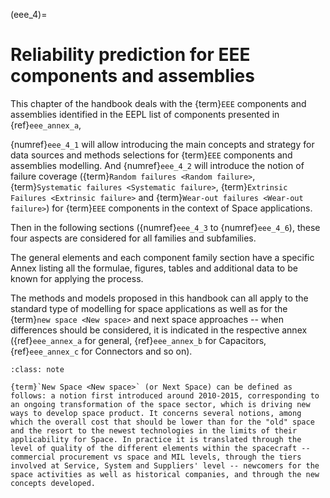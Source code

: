 <!--- Copyright (C) Matrisk GmbH 2022 -->

(eee_4)=
# Reliability prediction for EEE components and assemblies

This chapter of the handbook deals with the {term}`EEE` components and assemblies identified in the EEPL list of components presented in {ref}`eee_annex_a`,

{numref}`eee_4_1` will allow introducing the main concepts and strategy for data sources and methods selections for {term}`EEE` components and assemblies modelling. And {numref}`eee_4_2` will introduce the notion of failure coverage ({term}`Random failures <Random failure>`, {term}`Systematic failures <Systematic failure>`, {term}`Extrinsic Failures <Extrinsic failure>` and {term}`Wear-out failures <Wear-out failure>`) for {term}`EEE` components in the context of Space applications.

Then in the following sections ({numref}`eee_4_3` to {numref}`eee_4_6`), these four aspects are considered for all families and subfamilies.

The general elements and each component family section have a specific Annex listing all the formulae, figures, tables and additional data to be known for applying the process.

The methods and models proposed in this handbook can all apply to the standard type of modelling for space applications as well as for the {term}`new space <New space>` and next space approaches -- when differences should be considered, it is indicated in the respective annex ({ref}`eee_annex_a` for general, {ref}`eee_annex_b` for Capacitors, {ref}`eee_annex_c` for Connectors and so on).

```{admonition} Note
:class: note

{term}`New Space <New space>` (or Next Space) can be defined as follows: a notion first introduced around 2010-2015, corresponding to an ongoing transformation of the space sector, which is driving new ways to develop space product. It concerns several notions, among which the overall cost that should be lower than for the "old" space and the resort to the newest technologies in the limits of their applicability for Space. In practice it is translated through the level of quality of the different elements within the spacecraft -- commercial procurement vs space and MIL levels, through the tiers involved at Service, System and Suppliers' level -- newcomers for the space activities as well as historical companies, and through the new concepts developed.
```